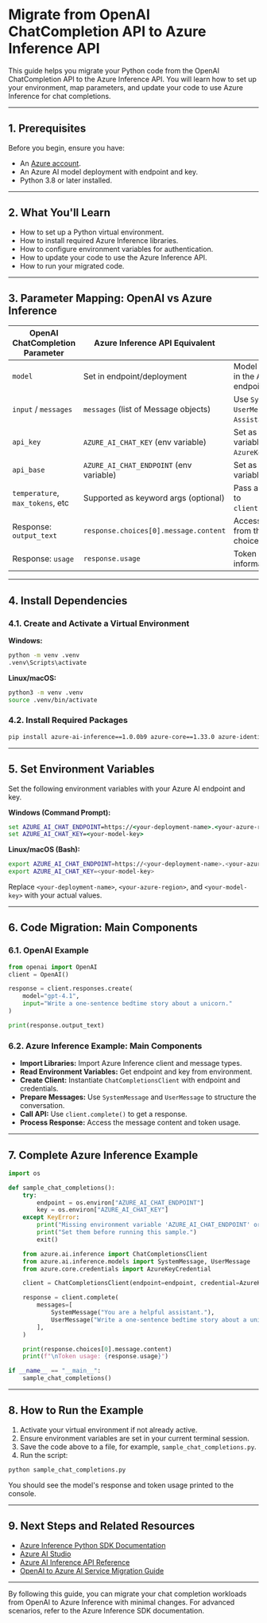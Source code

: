 # Migrate from OpenAI ChatCompletion API to Azure Inference API

This guide helps you migrate your Python code from the OpenAI ChatCompletion API to the Azure Inference API. You will learn how to set up your environment, map parameters, and update your code to use Azure Inference for chat completions.

---

## 1. Prerequisites

Before you begin, ensure you have:

- An [Azure account](https://portal.azure.com/).
- An Azure AI model deployment with endpoint and key.
- Python 3.8 or later installed.

---

## 2. What You'll Learn

- How to set up a Python virtual environment.
- How to install required Azure Inference libraries.
- How to configure environment variables for authentication.
- How to update your code to use the Azure Inference API.
- How to run your migrated code.

---

## 3. Parameter Mapping: OpenAI vs Azure Inference

| OpenAI ChatCompletion Parameter | Azure Inference API Equivalent         | Notes                                                      |
|---------------------------------|----------------------------------------|------------------------------------------------------------|
| `model`                         | Set in endpoint/deployment             | Model is specified in the Azure endpoint URL.               |
| `input` / `messages`            | `messages` (list of Message objects)   | Use `SystemMessage`, `UserMessage`, `AssistantMessage`.     |
| `api_key`                       | `AZURE_AI_CHAT_KEY` (env variable)     | Set as environment variable, used with `AzureKeyCredential`.|
| `api_base`                      | `AZURE_AI_CHAT_ENDPOINT` (env variable)| Set as environment variable.                                |
| `temperature`, `max_tokens`, etc| Supported as keyword args (optional)   | Pass as arguments to `client.complete()`.                   |
| Response: `output_text`         | `response.choices[0].message.content`  | Access content from the first choice.                       |
| Response: `usage`               | `response.usage`                       | Token usage information.                                    |

---

## 4. Install Dependencies

### 4.1. Create and Activate a Virtual Environment

**Windows:**
```cmd
python -m venv .venv
.venv\Scripts\activate
```

**Linux/macOS:**
```bash
python3 -m venv .venv
source .venv/bin/activate
```

### 4.2. Install Required Packages

```bash
pip install azure-ai-inference==1.0.0b9 azure-core==1.33.0 azure-identity==1.21.0 azure-storage-blob==12.25.1 azure-ai-projects==1.0.0b9
```

---

## 5. Set Environment Variables

Set the following environment variables with your Azure AI endpoint and key.

**Windows (Command Prompt):**
```cmd
set AZURE_AI_CHAT_ENDPOINT=https://<your-deployment-name>.<your-azure-region>.models.ai.azure.com
set AZURE_AI_CHAT_KEY=<your-model-key>
```

**Linux/macOS (Bash):**
```bash
export AZURE_AI_CHAT_ENDPOINT=https://<your-deployment-name>.<your-azure-region>.models.ai.azure.com
export AZURE_AI_CHAT_KEY=<your-model-key>
```

Replace `<your-deployment-name>`, `<your-azure-region>`, and `<your-model-key>` with your actual values.

---

## 6. Code Migration: Main Components

### 6.1. OpenAI Example

```python
from openai import OpenAI
client = OpenAI()

response = client.responses.create(
    model="gpt-4.1",
    input="Write a one-sentence bedtime story about a unicorn."
)

print(response.output_text)
```

### 6.2. Azure Inference Example: Main Components

- **Import Libraries:** Import Azure Inference client and message types.
- **Read Environment Variables:** Get endpoint and key from environment.
- **Create Client:** Instantiate `ChatCompletionsClient` with endpoint and credentials.
- **Prepare Messages:** Use `SystemMessage` and `UserMessage` to structure the conversation.
- **Call API:** Use `client.complete()` to get a response.
- **Process Response:** Access the message content and token usage.

---

## 7. Complete Azure Inference Example

```python
import os

def sample_chat_completions():
    try:
        endpoint = os.environ["AZURE_AI_CHAT_ENDPOINT"]
        key = os.environ["AZURE_AI_CHAT_KEY"]
    except KeyError:
        print("Missing environment variable 'AZURE_AI_CHAT_ENDPOINT' or 'AZURE_AI_CHAT_KEY'")
        print("Set them before running this sample.")
        exit()

    from azure.ai.inference import ChatCompletionsClient
    from azure.ai.inference.models import SystemMessage, UserMessage
    from azure.core.credentials import AzureKeyCredential

    client = ChatCompletionsClient(endpoint=endpoint, credential=AzureKeyCredential(key))

    response = client.complete(
        messages=[
            SystemMessage("You are a helpful assistant."),
            UserMessage("Write a one-sentence bedtime story about a unicorn."),
        ],
    )

    print(response.choices[0].message.content)
    print(f"\nToken usage: {response.usage}")

if __name__ == "__main__":
    sample_chat_completions()
```

---

## 8. How to Run the Example

1. Activate your virtual environment if not already active.
2. Ensure environment variables are set in your current terminal session.
3. Save the code above to a file, for example, `sample_chat_completions.py`.
4. Run the script:

```bash
python sample_chat_completions.py
```

You should see the model's response and token usage printed to the console.

---

## 9. Next Steps and Related Resources

- [Azure Inference Python SDK Documentation](https://github.com/Azure/azure-sdk-for-python/tree/main/sdk/ai/azure-ai-inference)
- [Azure AI Studio](https://ai.azure.com/)
- [Azure AI Inference API Reference](https://learn.microsoft.com/azure/ai-services/inference/)
- [OpenAI to Azure AI Service Migration Guide](https://learn.microsoft.com/azure/ai-services/openai/migration)

---

By following this guide, you can migrate your chat completion workloads from OpenAI to Azure Inference with minimal changes. For advanced scenarios, refer to the Azure Inference SDK documentation.